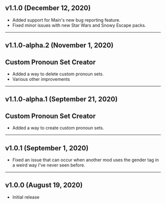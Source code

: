 ## v1.1.0 (December 12, 2020)

- Added support for Main's new bug reporting feature.
- Fixed minor issues with new Star Wars and Snowy Escape packs.

______________________________

## v1.1.0-alpha.2 (November 1, 2020)

## Custom Pronoun Set Creator
- Added a way to delete custom pronoun sets.
- Various other improvements

______________________________

## v1.1.0-alpha.1 (September 21, 2020)

## Custom Pronoun Set Creator
- Added a way to create custom pronoun sets.

______________________________

## v1.0.1 (September 1, 2020)
 - Fixed an issue that can occur when another mod uses the gender tag in a weird way I've never seen before.

______________________________

## v1.0.0 (August 19, 2020)
 - Initial release